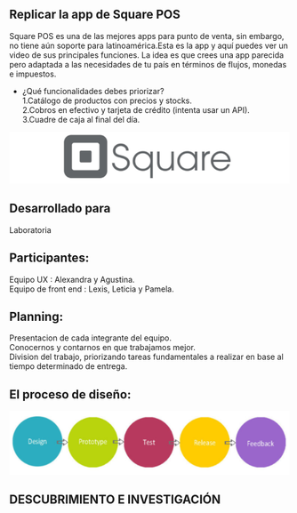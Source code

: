 
Replicar la app de Square POS
-----------------------------------------

Square POS es una de las mejores apps para punto de venta, sin embargo, no tiene aún soporte para latinoamérica.Esta es la app y aquí puedes ver un video de sus principales funciones. La idea es que crees una app parecida pero adaptada a las necesidades de tu país en términos de flujos, monedas e impuestos. <br>
- ¿Qué funcionalidades debes priorizar? <br>
     1.Catálogo de productos con precios y stocks. <br>
     2.Cobros en efectivo y tarjeta de crédito (intenta usar un API). <br>
     3.Cuadre de caja al final del día. <br>

<img src="img/app2.png" alt="">


Desarrollado para
------------------
Laboratoria

Participantes:
--------------------------
Equipo UX : Alexandra y Agustina. <br>
Equipo de front end : Lexis, Leticia y Pamela.

Planning:
----------------------------
Presentacion de cada integrante del equipo. <br>
Conocernos y contarnos en que trabajamos mejor. <br>
Division del trabajo, priorizando tareas fundamentales a realizar en base al tiempo determinado de entrega. <br>

El proceso de diseño:
-----------------------
<img src="img/uxdesign.png" alt="">

DESCUBRIMIENTO E INVESTIGACIÓN
-------------------------------







